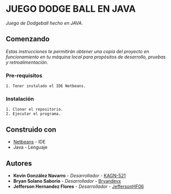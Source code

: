 # JUEGO DODGE BALL EN JAVA
_Juego de Dodgeball hecho en JAVA._

## Comenzando
_Estas instrucciones te permitirán obtener una copia del proyecto en funcionamiento en tu máquina local para propósitos de desarrollo, pruebas y retroalimentación._

### Pre-requisitos
```
1. Tener instalado el IDE Netbeans.
```

### Instalación
```
1. Clonar el repositorio.
2. Ejecutar el programa.
```

## Construido con
* [Netbeans](https://netbeans.org/) - IDE
* Java - Lenguaje

## Autores
* **Kevin González Navarro** - *Desarrollador* - [KAGN-521](https://github.com/KAGN-521)
* **Bryan Solano Saborío** - *Desarrollador* - [Bryandevx](https://github.com/Bryandevx)
* **Jefferson Hernandez Flores** - *Desarrollador* - [JeffersonHF06](https://github.com/JeffersonHF06)
